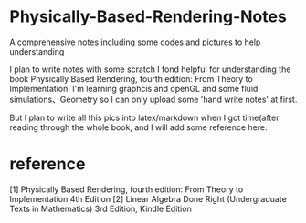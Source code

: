 # Physically-Based-Rendering-Notes
A comprehensive notes including some codes and pictures to help understanding <br>

I plan to write notes with some scratch I fond helpful for understanding the book Physically Based Rendering, fourth edition: From Theory to Implementation.
I'm learning graphcis and openGL and some fluid simulations、Geometry so I can only upload some 'hand write notes' at first.<br>

But I plan to write all this pics into latex/markdown when I got time(after reading through the whole book, and I will add some reference here.

# reference
[1] Physically Based Rendering, fourth edition: From Theory to Implementation 4th Edition
[2] Linear Algebra Done Right (Undergraduate Texts in Mathematics) 3rd Edition, Kindle Edition

